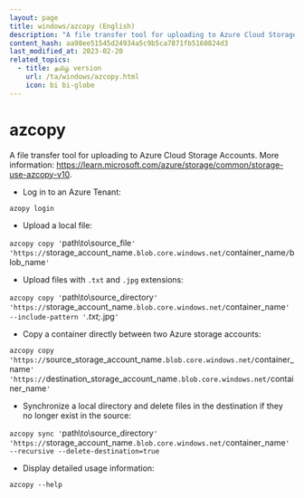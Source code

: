 ```yaml
---
layout: page
title: windows/azcopy (English)
description: "A file transfer tool for uploading to Azure Cloud Storage Accounts."
content_hash: aa98ee51545d24934a5c9b5ca7871fb5160824d3
last_modified_at: 2023-02-20
related_topics:
  - title: தமிழ் version
    url: /ta/windows/azcopy.html
    icon: bi bi-globe
---
```

# azcopy

A file transfer tool for uploading to Azure Cloud Storage Accounts.
More information: <https://learn.microsoft.com/azure/storage/common/storage-use-azcopy-v10>.

- Log in to an Azure Tenant:

`azopy login`

- Upload a local file:

`azcopy copy '`<span class="tldr-var badge badge-pill bg-dark-lm bg-white-dm text-white-lm text-dark-dm font-weight-bold">path\to\source_file</span>`' 'https://`<span class="tldr-var badge badge-pill bg-dark-lm bg-white-dm text-white-lm text-dark-dm font-weight-bold">storage_account_name</span>`.blob.core.windows.net/`<span class="tldr-var badge badge-pill bg-dark-lm bg-white-dm text-white-lm text-dark-dm font-weight-bold">container_name</span>`/`<span class="tldr-var badge badge-pill bg-dark-lm bg-white-dm text-white-lm text-dark-dm font-weight-bold">blob_name</span>`'`

- Upload files with `.txt` and `.jpg` extensions:

`azcopy copy '`<span class="tldr-var badge badge-pill bg-dark-lm bg-white-dm text-white-lm text-dark-dm font-weight-bold">path\to\source_directory</span>`' 'https://`<span class="tldr-var badge badge-pill bg-dark-lm bg-white-dm text-white-lm text-dark-dm font-weight-bold">storage_account_name</span>`.blob.core.windows.net/`<span class="tldr-var badge badge-pill bg-dark-lm bg-white-dm text-white-lm text-dark-dm font-weight-bold">container_name</span>`' --include-pattern '`<span class="tldr-var badge badge-pill bg-dark-lm bg-white-dm text-white-lm text-dark-dm font-weight-bold">*.txt;*.jpg</span>`'`

- Copy a container directly between two Azure storage accounts:

`azcopy copy 'https://`<span class="tldr-var badge badge-pill bg-dark-lm bg-white-dm text-white-lm text-dark-dm font-weight-bold">source_storage_account_name</span>`.blob.core.windows.net/`<span class="tldr-var badge badge-pill bg-dark-lm bg-white-dm text-white-lm text-dark-dm font-weight-bold">container_name</span>`' 'https://`<span class="tldr-var badge badge-pill bg-dark-lm bg-white-dm text-white-lm text-dark-dm font-weight-bold">destination_storage_account_name</span>`.blob.core.windows.net/`<span class="tldr-var badge badge-pill bg-dark-lm bg-white-dm text-white-lm text-dark-dm font-weight-bold">container_name</span>`'`

- Synchronize a local directory and delete files in the destination if they no longer exist in the source:

`azcopy sync '`<span class="tldr-var badge badge-pill bg-dark-lm bg-white-dm text-white-lm text-dark-dm font-weight-bold">path\to\source_directory</span>`' 'https://`<span class="tldr-var badge badge-pill bg-dark-lm bg-white-dm text-white-lm text-dark-dm font-weight-bold">storage_account_name</span>`.blob.core.windows.net/`<span class="tldr-var badge badge-pill bg-dark-lm bg-white-dm text-white-lm text-dark-dm font-weight-bold">container_name</span>`' --recursive --delete-destination=true`

- Display detailed usage information:

`azcopy --help`
